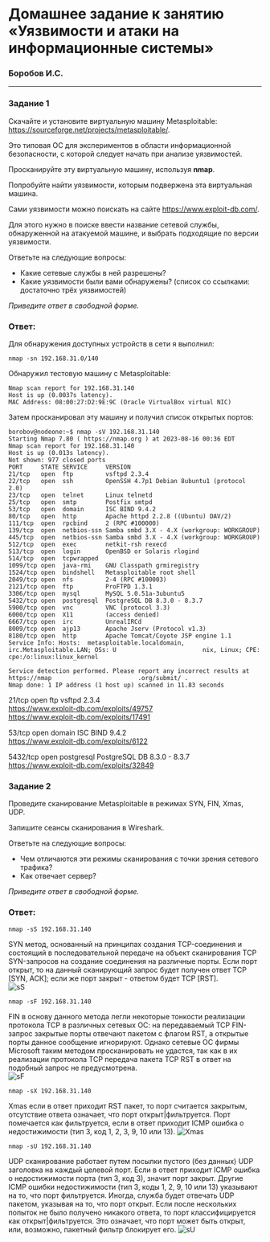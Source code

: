 # Домашнее задание к занятию «Уязвимости и атаки на информационные системы»

### Боробов И.С.
------

### Задание 1

Скачайте и установите виртуальную машину Metasploitable: https://sourceforge.net/projects/metasploitable/.

Это типовая ОС для экспериментов в области информационной безопасности, с которой следует начать при анализе уязвимостей.

Просканируйте эту виртуальную машину, используя **nmap**.

Попробуйте найти уязвимости, которым подвержена эта виртуальная машина.

Сами уязвимости можно поискать на сайте https://www.exploit-db.com/.

Для этого нужно в поиске ввести название сетевой службы, обнаруженной на атакуемой машине, и выбрать подходящие по версии уязвимости.

Ответьте на следующие вопросы:

- Какие сетевые службы в ней разрешены?
- Какие уязвимости были вами обнаружены? (список со ссылками: достаточно трёх уязвимостей)
  
*Приведите ответ в свободной форме.*  

### Ответ:
Для обнаружения доступных устройств в сети я выполнил:  
```
nmap -sn 192.168.31.0/140  
```
Обнаружил тестовую машину с Metasploitable: 
```
Nmap scan report for 192.168.31.140
Host is up (0.0037s latency).
MAC Address: 08:00:27:D2:9E:9C (Oracle VirtualBox virtual NIC)
```
Затем просканировал эту машину и получил список открытых портов:
```
borobov@nodeone:~$ nmap -sV 192.168.31.140
Starting Nmap 7.80 ( https://nmap.org ) at 2023-08-16 00:36 EDT
Nmap scan report for 192.168.31.140
Host is up (0.013s latency).
Not shown: 977 closed ports
PORT     STATE SERVICE     VERSION
21/tcp   open  ftp         vsftpd 2.3.4
22/tcp   open  ssh         OpenSSH 4.7p1 Debian 8ubuntu1 (protocol 2.0)
23/tcp   open  telnet      Linux telnetd
25/tcp   open  smtp        Postfix smtpd
53/tcp   open  domain      ISC BIND 9.4.2
80/tcp   open  http        Apache httpd 2.2.8 ((Ubuntu) DAV/2)
111/tcp  open  rpcbind     2 (RPC #100000)
139/tcp  open  netbios-ssn Samba smbd 3.X - 4.X (workgroup: WORKGROUP)
445/tcp  open  netbios-ssn Samba smbd 3.X - 4.X (workgroup: WORKGROUP)
512/tcp  open  exec        netkit-rsh rexecd
513/tcp  open  login       OpenBSD or Solaris rlogind
514/tcp  open  tcpwrapped
1099/tcp open  java-rmi    GNU Classpath grmiregistry
1524/tcp open  bindshell   Metasploitable root shell
2049/tcp open  nfs         2-4 (RPC #100003)
2121/tcp open  ftp         ProFTPD 1.3.1
3306/tcp open  mysql       MySQL 5.0.51a-3ubuntu5
5432/tcp open  postgresql  PostgreSQL DB 8.3.0 - 8.3.7
5900/tcp open  vnc         VNC (protocol 3.3)
6000/tcp open  X11         (access denied)
6667/tcp open  irc         UnrealIRCd
8009/tcp open  ajp13       Apache Jserv (Protocol v1.3)
8180/tcp open  http        Apache Tomcat/Coyote JSP engine 1.1
Service Info: Hosts:  metasploitable.localdomain, irc.Metasploitable.LAN; OSs: U                        nix, Linux; CPE: cpe:/o:linux:linux_kernel

Service detection performed. Please report any incorrect results at https://nmap                        .org/submit/ .
Nmap done: 1 IP address (1 host up) scanned in 11.83 seconds

```
21/tcp   open  ftp         vsftpd 2.3.4  
https://www.exploit-db.com/exploits/49757  
https://www.exploit-db.com/exploits/17491  

53/tcp   open  domain      ISC BIND 9.4.2  
https://www.exploit-db.com/exploits/6122  

5432/tcp open  postgresql  PostgreSQL DB 8.3.0 - 8.3.7  
https://www.exploit-db.com/exploits/32849 

### Задание 2

Проведите сканирование Metasploitable в режимах SYN, FIN, Xmas, UDP.

Запишите сеансы сканирования в Wireshark.

Ответьте на следующие вопросы:

- Чем отличаются эти режимы сканирования с точки зрения сетевого трафика?
- Как отвечает сервер?

*Приведите ответ в свободной форме.*

### Ответ:
```
nmap -sS 192.168.31.140  
```
SYN метод, основанный на принципах создания TCP-соединения и состоящий в последовательной передаче на объект сканирования TCP SYN-запросов на создание соединения на различные порты. Если порт открыт, то на данный сканирующий запрос будет получен ответ TCP [SYN, АСК]; если же порт закрыт - ответом будет TCP [RST].  
![sS](https://github.com/Borobov/05-Data-storage-and-transmission-systems-/blob/75e9f287dbc2c25812f8a959393bece3f3556d9a/IMG-13-01/1-1.jpg)

```
nmap -sF 192.168.31.140  
```
FIN в основу данного метода легли некоторые тонкости реализации протокола TCP в различных сетевых ОС: на передаваемый TCP FIN-запрос закрытые порты отвечают пакетом с флагом RST, а открытые порты данное сообщение игнорируют. Однако сетевые ОС фирмы Microsoft таким методом просканировать не удастся, так как в их реализации протокола TCP передача пакета TCP RST в ответ на подобный запрос не предусмотрена.   
![sF](https://github.com/Borobov/05-Data-storage-and-transmission-systems-/blob/75e9f287dbc2c25812f8a959393bece3f3556d9a/IMG-13-01/1-2.jpg)

```
nmap -sX 192.168.31.140  
```
Xmas если в ответ приходит RST пакет, то порт считается закрытым, отсутствие ответа означает, что порт открыт|фильтруется. Порт помечается как фильтруется, если в ответ приходит ICMP ошибка о недостижимости (тип 3, код 1, 2, 3, 9, 10 или 13).
![Xmas](https://github.com/Borobov/05-Data-storage-and-transmission-systems-/blob/75e9f287dbc2c25812f8a959393bece3f3556d9a/IMG-13-01/1-3.jpg)

```
nmap -sU 192.168.31.140  
```
UDP сканирование работает путем посылки пустого (без данных) UDP заголовка на каждый целевой порт. Если в ответ приходит ICMP ошибка о недостижимости порта (тип 3, код 3), значит порт закрыт. Другие ICMP ошибки недостижимости (тип 3, коды 1, 2, 9, 10 или 13) указывают на то, что порт фильтруется. Иногда, служба будет отвечать UDP пакетом, указывая на то, что порт открыт. Если после нескольких попыток не было получено никакого ответа, то порт классифицируется как открыт|фильтруется. Это означает, что порт может быть открыт, или, возможно, пакетный фильтр блокирует его.
![sU](https://github.com/Borobov/05-Data-storage-and-transmission-systems-/blob/75e9f287dbc2c25812f8a959393bece3f3556d9a/IMG-13-01/1-4.jpg)
